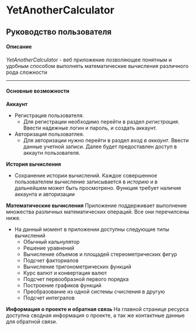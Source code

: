 # YetAnotherCalculator
## Руководство пользователя

#### Описание

_YetAnotherCalculator_ - веб приложение позволяющее понятным и удобным способом выполнять математические вычисления различного рода сложности
___

#### Основные возможности
__Аккаунт__
* Регистрация пользователя.
    * Для регистрации необходимо перейти в раздел _регистрация_. Ввести надежные логин и пароль, и создать аккаунт. 
* Авторизация пользоватлея.
    * Для авторизации нужно перейти в раздел _вход в аккаунт_. Ввести данные учетной записи. Далее будет предоставлен доступ в аккаутн пользователя.

__История вычисления__
* Сохранение истории вычислений.
  Каждое совершенное пользователем вычисление записывается в _историю_ и в дальнейшем может быть просмотрено. Функция требует наличия аккаунта и авторизации

__Математические вычисления__
Приложение поддерживает выполнение множества различных математических операций. Все они перечилсены ниже. 
* На данный момент в приложении доступны следующие типы вычислений
    * Обычный кальнулятор
    * Решение уравнений
    * Вычисление объемов и площадей стереометрических фигур
    * Подсчет факториалов
    * Вычисление тригонометрических функций
    * Курс валют и конвертация валют
    * Подсчет первообразной первого порядка
    * Построение графиков функций
    * Преобразование из одной системы счисления в другую
    * Подсчет интегралов

__Информация о проекте и обратная связь__
На главной странице ресурса доступна сводная информация о проекте, а так же контактные данные для обратной связи.